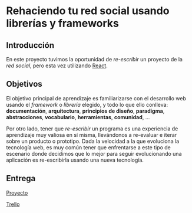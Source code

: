 # Rehaciendo tu red social usando librerías y frameworks


## Introducción

En este proyecto tuvimos la oportunidad de _re-escribir_ un proyecto  de
la _red social_, pero esta vez utilizando [React](https://reactjs.org/).

## Objetivos

El objetivo principal de aprendizaje es familiarizarse con el desarrollo web
usando el _framework_ o _librería_ elegido, y todo lo que ello conlleva:
**documentación**, **arquitectura**, **principios de diseño**, **paradigma**,
**abstracciones**, **vocabulario**, **herramientas**, **comunidad**, ...

Por otro lado, tener que _re-escribir_ un programa es una experiencia de
aprendizaje muy valiosa en sí misma, llevándonos a re-evaluar e iterar sobre
un producto o prototipo. Dada la velocidad a la que evoluciona la tecnología
web, es muy común tener que enfrentarse a este tipo de escenario donde decidimos
que lo mejor para seguir evolucionando una
aplicación es re-escribirla usando una nueva tecnología.

## Entrega

[Proyecto](https://milelym.github.io/scl-2018-1-social-network-frameworks/)

[Trello](https://trello.com/b/5cmJL3Er/red-social-con-react)
